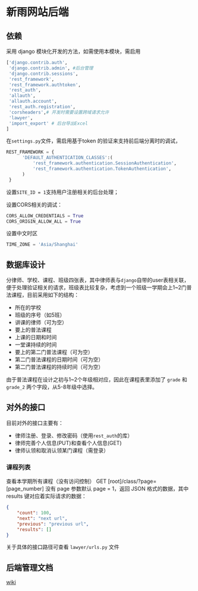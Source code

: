# 新雨网站后端

## 依赖

采用 django 模块化开发的方法，如需使用本模块，需启用

```python
['django.contrib.auth', 
 'django.contrib.admin', #后台管理 
 'django.contrib.sessions',
 'rest_framework',
 'rest_framework.authtoken',
 'rest_auth',
 'allauth',
 'allauth.account',
 'rest_auth.registration',
 'corsheaders',# 开发时需要设置跨域请求允许
 'lawyer',
 'import_export' # 后台导出Excel
]
```

在`settings.py`文件，需启用基于token 的验证来支持前后端分离时的调试，

```python
REST_FRAMEWORK = {
      'DEFAULT_AUTHENTICATION_CLASSES':(
          'rest_framework.authentication.SessionAuthentication',
          'rest_framework.authentication.TokenAuthentication',
      )
 }

```

设置`SITE_ID = 1`支持用户注册相关的后台处理；

设置CORS相关的调试：

```python
CORS_ALLOW_CREDENTIALS = True
CORS_ORIGIN_ALLOW_ALL = True
```

设置中文时区
```python
TIME_ZONE = 'Asia/Shanghai'
```
## 数据库设计

分律师、学校、课程、班级四张表，其中律师表与`django`自带的user表相关联，便于处理验证相关的请求，班级表比较复杂，考虑到一个班级一学期会上1~2门普法课程，目前采用如下的结构：

- 所在的学校
- 班级的序号（如5班）
- 讲课的律师（可为空）
- 要上的普法课程
- 上课的日期和时间
- 一堂课持续的时间
- 要上的第二门普法课程（可为空）
- 第二门普法课程的日期时间（可为空）
- 第二门普法课程的持续时间（可为空）

由于普法课程在设计之初与1~2个年级相对应，因此在课程表里添加了 `grade` 和 `grade_2` 两个字段，从5-8年级中选择。



## 对外的接口

目前对外的接口主要有：

- 律师注册、登录、修改密码（使用`rest_auth`的库）
- 律师完善个人信息(PUT)和查看个人信息(GET)
- 律师认领和取消认领某门课程（需登录）

### 课程列表
 查看本学期所有课程（没有访问控制）
GET [root]/class/?page=[page_number]
没有 page 参数默认 page = 1，返回 JSON 格式的数据，其中 results 键对应着实际请求的数据：

```JSON
{
    "count": 100,
    "next": "next url",
    "previous": "previous url",
    "results": []
}
``` 
关于具体的接口路径可查看 `lawyer/urls.py` 文件

## 后端管理文档
[wiki](https://github.com/zhaofeng-shu33/django_xinyu_bg/wiki/backend-admin.py)